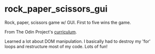 # rock_paper_scissors_gui

Rock, paper, scissors game w/ GUI. First to five wins the game.

From The Odin Project's [curriculum](https://www.theodinproject.com/courses/web-development-101/lessons/rock-paper-scissors).

Learned a lot about DOM manipulation. I basically had to destroy my 'for' loops and restructure most of my code. Lots of fun!
